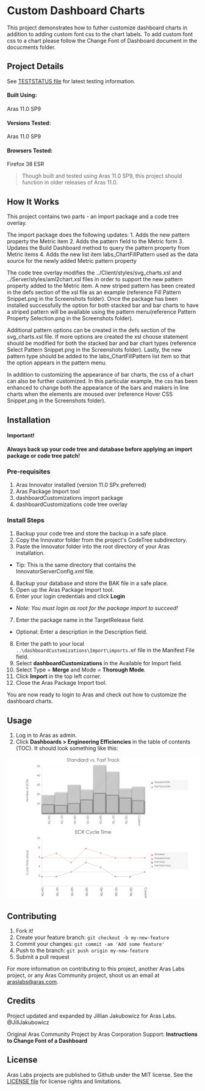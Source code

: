 # Custom Dashboard Charts

This project demonstrates how to futher customize dashboard charts in addition to adding custom font css to the chart labels.
To add custom font css to a chart please follow the Change Font of Dashboard document in the docucments folder.

## Project Details

See [TESTSTATUS file](./TESTSTATUS.md) for latest testing information.

#### Built Using:
Aras 11.0 SP9

#### Versions Tested:
Aras 11.0 SP9

#### Browsers Tested:
Firefox 38 ESR

> Though built and tested using Aras 11.0 SP9, this project should function in older releases of Aras 11.0.

## How It Works

This project contains two parts - an import package and a code tree overlay.

The import package does the following updates:
	1. Adds the new pattern property the Metric item
	2. Adds the pattern field to the Metric form
	3. Updates the Build Dashboard method to query the pattern property from Metric items
	4. Adds the new list item labs_ChartFillPattern used as the data source for the newly added Metric pattern property

The code tree overlay modifies the ../Client/styles/svg_charts.xsl and ../Server/styles/aml2chart.xsl files in order to support the new pattern property added to the Metric item.
A new striped pattern has been created in the defs section of the xsl file as an example (reference Fill Pattern Snippet.png in the Screenshots folder).
Once the package has been installed successfully the option for both stacked bar and bar charts to have a striped pattern will be available using the pattern menu(reference Pattern Property Selection.png in the Screenshots folder).

Additional pattern options can be created in the defs section of the svg_charts.xsl file.
If more options are created the xsl choose statement should be modified for both the stacked bar and bar chart types (reference Select Pattern Snippet.png in the Screenshots folder).
Lastly, the new pattern type should be added to the labs_ChartFillPattern list item so that the option appears in the pattern menu.

In addition to customizing the appearance of bar charts, the css of a chart can also be further customized.
In this particular example, the css has been enhanced to change both the appearance of the bars and makers in line charts when the elements are moused over (reference Hover CSS Snippet.png in the Screenshots folder).

## Installation

#### Important!
**Always back up your code tree and database before applying an import package or code tree patch!**

### Pre-requisites

1. Aras Innovator installed (version 11.0 SPx preferred)
2. Aras Package Import tool
3. dashboardCustomizations import package
4. dashboardCustomizations code tree overlay

### Install Steps

1. Backup your code tree and store the backup in a safe place.
2. Copy the Innovator folder from the project's CodeTree subdirectory.
3. Paste the Innovator folder into the root directory of your Aras installation.
  * Tip: This is the same directory that contains the InnovatorServerConfig.xml file.
4. Backup your database and store the BAK file in a safe place.
5. Open up the Aras Package Import tool.
6. Enter your login credentials and click **Login**
  * _Note: You must login as root for the package import to succeed!_
7. Enter the package name in the TargetRelease field.
  * Optional: Enter a description in the Description field.
8. Enter the path to your local `..\dashboardCustomizations\Import\imports.mf` file in the Manifest File field.
9. Select **dashboardCustomizations** in the Available for Import field.
10. Select Type = **Merge** and Mode = **Thorough Mode**.
11. Click **Import** in the top left corner.
12. Close the Aras Package Import tool.

You are now ready to login to Aras and check out how to customize the dashboard charts.

## Usage

1. Log in to Aras as admin.
2. Click **Dashboards > Engineering Efficiencies** in the table of contents (TOC). It should look something like this:

![Customized Dashboard](./Screenshots/Dashboard%20Charts.PNG)

## Contributing

1. Fork it!
2. Create your feature branch: `git checkout -b my-new-feature`
3. Commit your changes: `git commit -am 'Add some feature'`
4. Push to the branch: `git push origin my-new-feature`
5. Submit a pull request

For more information on contributing to this project, another Aras Labs project, or any Aras Community project, shoot us an email at araslabs@aras.com.

## Credits

Project updated and expanded by Jillian Jakubowicz for Aras Labs. @JillJakubowicz

Original Aras Community Project by Aras Corporation Support: **Instructions to Change Font of a Dashboard**

## License

Aras Labs projects are published to Github under the MIT license. See the [LICENSE file](./LICENSE.md) for license rights and limitations.
